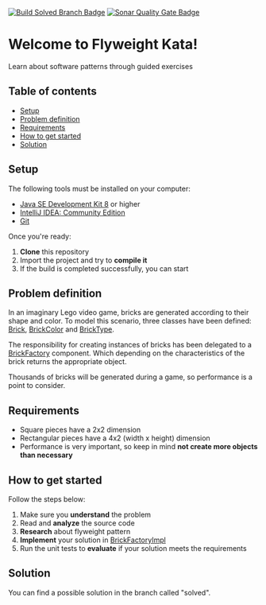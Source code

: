 [![Build Solved Branch Badge](https://travis-ci.org/joseluisluri/kata-flyweight.svg?branch=master)](https://travis-ci.org/joseluisluri/kata-flyweight)
[![Sonar Quality Gate Badge](https://sonarcloud.io/api/project_badges/measure?project=nogroup%3Akata-flyweight&metric=alert_status)](https://sonarcloud.io/dashboard?id=kata-flyweight)

# Welcome to Flyweight Kata!

Learn about software patterns through guided exercises

## Table of contents

- [Setup](#setup)
- [Problem definition](#problem-definition)
- [Requirements](#requirements)
- [How to get started](#how-to-get-started)
- [Solution](#solution)

## Setup 

The following tools must be installed on your computer:

- [Java SE Development Kit 8](https://www.oracle.com/technetwork/java/javase/downloads/jdk8-downloads-2133151.html) or higher
- [IntelliJ IDEA: Community Edition](https://www.jetbrains.com/idea/download/)
- [Git](https://git-scm.com/downloads)

Once you're ready:

1. **Clone** this repository
2. Import the project and try to **compile it**
3. If the build is completed successfully, you can start

## Problem definition

In an imaginary Lego video game, bricks are generated according to their shape and color. To model this scenario, three classes have been defined: [Brick](https://github.com/joseluisluri/kata-flyweight/blob/master/src/main/java/brick/Brick.java), [BrickColor](https://github.com/joseluisluri/kata-flyweight/blob/master/src/main/java/brick/BrickColor.java) and [BrickType](https://github.com/joseluisluri/kata-flyweight/blob/master/src/main/java/brick/BrickType.java).

The responsibility for creating instances of bricks has been delegated to a [BrickFactory](https://github.com/joseluisluri/kata-flyweight/blob/master/src/main/java/brick/BrickFactory.java) component. Which depending on the characteristics of the brick returns the appropriate object.

Thousands of bricks will be generated during a game, so performance is a point to consider.

## Requirements

- Square pieces have a 2x2 dimension
- Rectangular pieces have a 4x2 (width x height) dimension
- Performance is very important, so keep in mind **not create more objects than necessary**

## How to get started

Follow the steps below:

1. Make sure you **understand** the problem
2. Read and **analyze** the source code
3. **Research** about flyweight pattern
4. **Implement** your solution in [BrickFactoryImpl](https://github.com/joseluisluri/kata-flyweight/blob/master/src/main/java/brick/BrickFactoryImpl.java)
5. Run the unit tests to **evaluate** if your solution meets the requirements

## Solution

You can find a possible solution in the branch called "solved".

